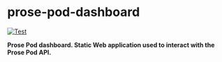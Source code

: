 # prose-pod-dashboard

[![Test](https://github.com/prose-im/prose-pod-dashboard/workflows/Test/badge.svg?branch=master)](https://github.com/prose-im/prose-pod-dashboard/actions/workflows/test.yml)

**Prose Pod dashboard. Static Web application used to interact with the Prose Pod API.**
